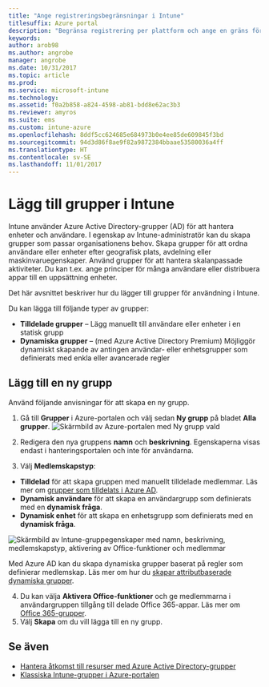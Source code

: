 ```yaml
---
title: "Ange registreringsbegränsningar i Intune"
titlesuffix: Azure portal
description: "Begränsa registrering per plattform och ange en gräns för enhetsregistrering i Intune. \""
keywords: 
author: arob98
ms.author: angrobe
manager: angrobe
ms.date: 10/31/2017
ms.topic: article
ms.prod: 
ms.service: microsoft-intune
ms.technology: 
ms.assetid: f0a2b858-a824-4598-ab81-bdd8e62ac3b3
ms.reviewer: amyros
ms.suite: ems
ms.custom: intune-azure
ms.openlocfilehash: 8ddf5cc624685e684973b0e4ee85de609845f3bd
ms.sourcegitcommit: 94d3d86f8ae9f82a9872384bbaae53580036a4ff
ms.translationtype: HT
ms.contentlocale: sv-SE
ms.lasthandoff: 11/01/2017
---
```

# <a name="add-groups-in-intune"></a>Lägg till grupper i Intune
Intune använder Azure Active Directory-grupper (AD) för att hantera enheter och användare. I egenskap av Intune-administratör kan du skapa grupper som passar organisationens behov. Skapa grupper för att ordna användare eller enheter efter geografisk plats, avdelning eller maskinvaruegenskaper. Använd grupper för att hantera skalanpassade aktiviteter. Du kan t.ex. ange principer för många användare eller distribuera appar till en uppsättning enheter.

Det här avsnittet beskriver hur du lägger till grupper för användning i Intune.

Du kan lägga till följande typer av grupper:
- **Tilldelade grupper** – Lägg manuellt till användare eller enheter i en statisk grupp
- **Dynamiska grupper** – (med Azure Active Directory Premium) Möjliggör dynamiskt skapande av antingen användar- eller enhetsgrupper som definierats med enkla eller avancerade regler

## <a name="add-a-new-group"></a>Lägg till en ny grupp

Använd följande anvisningar för att skapa en ny grupp.
1. Gå till **Grupper** i Azure-portalen och välj sedan **Ny grupp** på bladet **Alla grupper**.
  ![Skärmbild av Azure-portalen med Ny grupp vald](./media/groups-add-new.png)
2. Redigera den nya gruppens **namn** och **beskrivning**. Egenskaperna visas endast i hanteringsportalen och inte för användarna.

3. Välj **Medlemskapstyp**:
  - **Tilldelad** för att skapa gruppen med manuellt tilldelade medlemmar. Läs mer om [grupper som tilldelats i Azure AD](https://docs.microsoft.com/azure/active-directory/active-directory-groups-create-azure-portal).
  - **Dynamisk användare** för att skapa en användargrupp som definierats med en **dynamisk fråga**.
  - **Dynamisk enhet** för att skapa en enhetsgrupp som definierats med en **dynamisk fråga**.

  ![Skärmbild av Intune-gruppegenskaper med namn, beskrivning, medlemskapstyp, aktivering av Office-funktioner och medlemmar](./media/groups-add-properties.png)

  Med Azure AD kan du skapa dynamiska grupper baserat på regler som definierar medlemskap. Läs mer om hur du [skapar attributbaserade dynamiska grupper](https://docs.microsoft.com/azure/active-directory/active-directory-groups-dynamic-membership-azure-portal).

4. Du kan välja **Aktivera Office-funktioner** och ge medlemmarna i användargruppen tillgång till delade Office 365-appar. Läs mer om [Office 365-grupper](https://support.office.com/article/Learn-about-Office-365-groups-b565caa1-5c40-40ef-9915-60fdb2d97fa2).
5. Välj **Skapa** om du vill lägga till en ny grupp.

## <a name="see-also"></a>Se även
- [Hantera åtkomst till resurser med Azure Active Directory-grupper](https://docs.microsoft.com/azure/active-directory/active-directory-manage-groups)
- [Klassiska Intune-grupper i Azure-portalen](groups-get-started.md)
